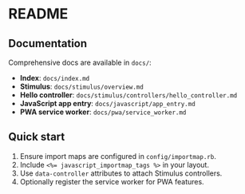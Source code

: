 # README

## Documentation

Comprehensive docs are available in `docs/`:

- **Index**: `docs/index.md`
- **Stimulus**: `docs/stimulus/overview.md`
- **Hello controller**: `docs/stimulus/controllers/hello_controller.md`
- **JavaScript app entry**: `docs/javascript/app_entry.md`
- **PWA service worker**: `docs/pwa/service_worker.md`

## Quick start

1. Ensure import maps are configured in `config/importmap.rb`.
2. Include `<%= javascript_importmap_tags %>` in your layout.
3. Use `data-controller` attributes to attach Stimulus controllers.
4. Optionally register the service worker for PWA features.
